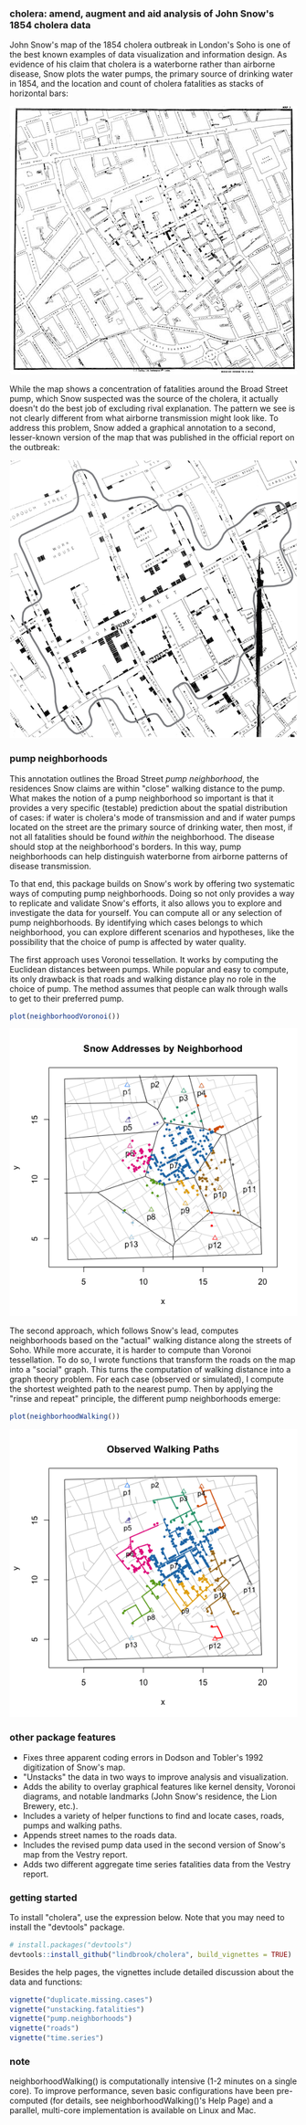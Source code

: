 
<!-- README.md is generated from README.Rmd. Please edit that file -->
### cholera: amend, augment and aid analysis of John Snow's 1854 cholera data

John Snow's map of the 1854 cholera outbreak in London's Soho is one of the best known examples of data visualization and information design. As evidence of his claim that cholera is a waterborne rather than airborne disease, Snow plots the water pumps, the primary source of drinking water in 1854, and the location and count of cholera fatalities as stacks of horizontal bars:

![](vignettes/msu-snows-mapB.jpg)

While the map shows a concentration of fatalities around the Broad Street pump, which Snow suspected was the source of the cholera, it actually doesn't do the best job of excluding rival explanation. The pattern we see is not clearly different from what airborne transmission might look like. To address this problem, Snow added a graphical annotation to a second, lesser-known version of the map that was published in the official report on the outbreak:

![](vignettes/fig12-6.png)

### pump neighborhoods

This annotation outlines the Broad Street *pump neighborhood*, the residences Snow claims are within "close" walking distance to the pump. What makes the notion of a pump neighborhood so important is that it provides a very specific (testable) prediction about the spatial distribution of cases: if water is cholera's mode of transmission and and if water pumps located on the street are the primary source of drinking water, then most, if not all fatalities should be found *within* the neighborhood. The disease should stop at the neighborhood's borders. In this way, pump neighborhoods can help distinguish waterborne from airborne patterns of disease transmission.

To that end, this package builds on Snow's work by offering two systematic ways of computing pump neighborhoods. Doing so not only provides a way to replicate and validate Snow's efforts, it also allows you to explore and investigate the data for yourself. You can compute all or any selection of pump neighborhoods. By identifying which cases belongs to which neighborhood, you can explore different scenarios and hypotheses, like the possibility that the choice of pump is affected by water quality.

The first approach uses Voronoi tessellation. It works by computing the Euclidean distances between pumps. While popular and easy to compute, its only drawback is that roads and walking distance play no role in the choice of pump. The method assumes that people can walk through walls to get to their preferred pump.

``` r
plot(neighborhoodVoronoi())
```

![](man/figures/README-voronoi-1.png)

The second approach, which follows Snow's lead, computes neighborhoods based on the "actual" walking distance along the streets of Soho. While more accurate, it is harder to compute than Voronoi tessellation. To do so, I wrote functions that transform the roads on the map into a "social" graph. This turns the computation of walking distance into a graph theory problem. For each case (observed or simulated), I compute the shortest weighted path to the nearest pump. Then by applying the "rinse and repeat" principle, the different pump neighborhoods emerge:

``` r
plot(neighborhoodWalking())
```

![](man/figures/README-walk-1.png)

### other package features

-   Fixes three apparent coding errors in Dodson and Tobler's 1992 digitization of Snow's map.
-   "Unstacks" the data in two ways to improve analysis and visualization.
-   Adds the ability to overlay graphical features like kernel density, Voronoi diagrams, and notable landmarks (John Snow's residence, the Lion Brewery, etc.).
-   Includes a variety of helper functions to find and locate cases, roads, pumps and walking paths.
-   Appends street names to the roads data.
-   Includes the revised pump data used in the second version of Snow's map from the Vestry report.
-   Adds two different aggregate time series fatalities data from the Vestry report.

### getting started

To install "cholera", use the expression below. Note that you may need to install the "devtools" package.

``` r
# install.packages("devtools")
devtools::install_github("lindbrook/cholera", build_vignettes = TRUE)
```

Besides the help pages, the vignettes include detailed discussion about the data and functions:

``` r
vignette("duplicate.missing.cases")
vignette("unstacking.fatalities")
vignette("pump.neighborhoods")
vignette("roads")
vignette("time.series")
```

### note

neighborhoodWalking() is computationally intensive (1-2 minutes on a single core). To improve performance, seven basic configurations have been pre-computed (for details, see neighborhoodWalking()'s Help Page) and a parallel, multi-core implementation is available on Linux and Mac.
